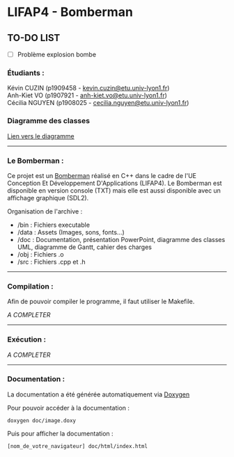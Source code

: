 # LIFAP4 - Bomberman

## TO-DO LIST
- [ ] Problème explosion bombe

### Étudiants :
Kévin CUZIN (p1909458 - kevin.cuzin@etu.univ-lyon1.fr)  
Anh-Kiet VO (p1907921 - anh-kiet.vo@etu.univ-lyon1.fr)  
Cécilia NGUYEN (p1908025 - cecilia.nguyen@etu.univ-lyon1.fr)

### Diagramme des classes

[Lien vers le diagramme](https://nsm09.casimages.com/img/2021/03/23//21032309592517252817329920.png)

-----------------

### Le Bomberman : 

Ce projet est un [Bomberman](https://fr.wikipedia.org/wiki/Bomberman) réalisé en C++ dans le cadre de l'UE Conception Et Développement D'Applications (LIFAP4).
Le Bomberman est disponible en version console (TXT) mais elle est aussi disponible avec un affichage graphique (SDL2).

Organisation de l'archive :  
* /bin : Fichiers executable
* /data : Assets (Images, sons, fonts...)
* /doc : Documentation, présentation PowerPoint, diagramme des classes UML, diagramme de Gantt, cahier des charges
* /obj : Fichiers .o
* /src : Fichiers .cpp et .h


-----------------

### Compilation :

Afin de pouvoir compiler le programme, il faut utiliser le Makefile.  

_A COMPLETER_


-----------------

### Exécution :

_A COMPLETER_

-----------------

### Documentation :

La documentation a été générée automatiquement via [Doxygen](https://www.doxygen.nl/index.html)  

Pour pouvoir accéder à la documentation :  
```
doxygen doc/image.doxy
```

Puis pour afficher la documentation :
```
[nom_de_votre_navigateur] doc/html/index.html
```
